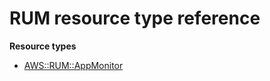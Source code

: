 # RUM resource type reference<a name="AWS_RUM"></a>

**Resource types**

- [AWS::RUM::AppMonitor](aws-resource-rum-appmonitor.md)
